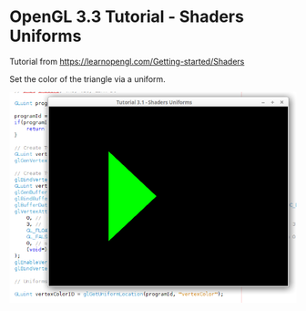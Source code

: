 # OpenGL 3.3 Tutorial - Shaders Uniforms

Tutorial from https://learnopengl.com/Getting-started/Shaders

Set the color of the triangle via a uniform.

![alt text](https://github.com/tapin13/openGL-3-3-examples/blob/master/tutorial32_shaders_uniforms/Screenshot.png)

